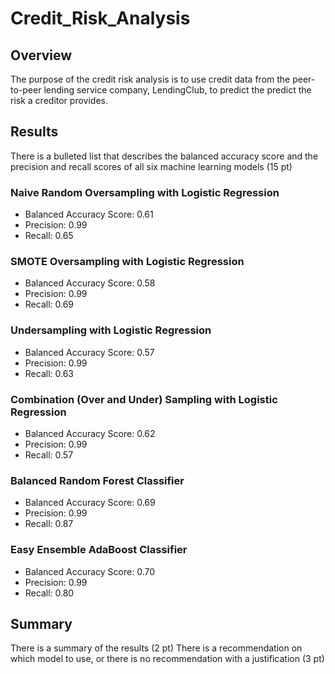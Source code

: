 # Credit_Risk_Analysis

## Overview
The purpose of the credit risk analysis is to use credit data from the peer-to-peer lending service company, LendingClub, to predict the predict the risk a creditor provides. 

## Results
There is a bulleted list that describes the balanced accuracy score and the precision and recall scores of all six machine learning models (15 pt)
### Naive Random Oversampling with Logistic Regression
- Balanced Accuracy Score: 0.61
- Precision: 0.99
- Recall: 0.65

### SMOTE Oversampling with Logistic Regression
- Balanced Accuracy Score: 0.58
- Precision: 0.99
- Recall: 0.69

### Undersampling with Logistic Regression
- Balanced Accuracy Score: 0.57
- Precision: 0.99
- Recall: 0.63

### Combination (Over and Under) Sampling with Logistic Regression
- Balanced Accuracy Score: 0.62
- Precision: 0.99
- Recall: 0.57

### Balanced Random Forest Classifier
- Balanced Accuracy Score: 0.69
- Precision: 0.99
- Recall: 0.87

### Easy Ensemble AdaBoost Classifier
- Balanced Accuracy Score: 0.70
- Precision: 0.99
- Recall: 0.80

## Summary
There is a summary of the results (2 pt)
There is a recommendation on which model to use, or there is no recommendation with a justification (3 pt)

